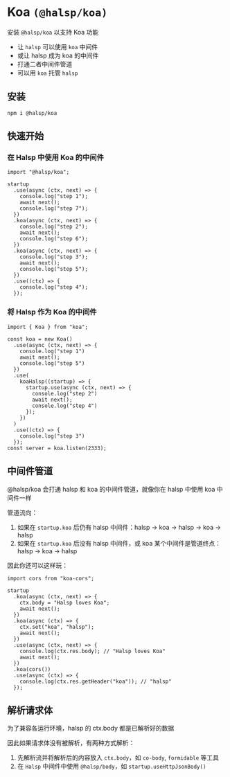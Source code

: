 # Koa `(@halsp/koa)`

安装 `@halsp/koa` 以支持 Koa 功能

- 让 `halsp` 可以使用 `koa` 中间件
- 或让 halsp 成为 koa 的中间件
- 打通二者中间件管道
- 可以用 `koa` 托管 `halsp`

## 安装

```
npm i @halsp/koa
```

## 快速开始

### 在 Halsp 中使用 Koa 的中间件

```TS
import "@halsp/koa";

startup
  .use(async (ctx, next) => {
    console.log("step 1");
    await next();
    console.log("step 7");
  })
  .koa(async (ctx, next) => {
    console.log("step 2");
    await next();
    console.log("step 6");
  })
  .koa(async (ctx, next) => {
    console.log("step 3");
    await next();
    console.log("step 5");
  })
  .use((ctx) => {
    console.log("step 4");
  });
```

### 将 Halsp 作为 Koa 的中间件

```TS
import { Koa } from "koa";

const koa = new Koa()
  .use(async (ctx, next) => {
    console.log("step 1")
    await next();
    console.log("step 5")
  })
  .use(
    koaHalsp((startup) => {
      startup.use(async (ctx, next) => {
        console.log("step 2")
        await next();
        console.log("step 4")
      });
    })
  )
  .use((ctx) => {
    console.log("step 3")
  });
const server = koa.listen(2333);
```

## 中间件管道

@halsp/koa 会打通 halsp 和 koa 的中间件管道，就像你在 halsp 中使用 koa 中间件一样

管道流向：

1. 如果在 `startup.koa` 后仍有 halsp 中间件：halsp -> koa -> halsp -> koa -> halsp
2. 如果在 `startup.koa` 后没有 halsp 中间件，或 koa 某个中间件是管道终点：halsp -> koa -> halsp

因此你还可以这样玩：

```TS
import cors from "koa-cors";

startup
  .koa(async (ctx, next) => {
    ctx.body = "Halsp loves Koa";
    await next();
  })
  .koa(async (ctx) => {
    ctx.set("koa", "halsp");
    await next();
  })
  .use(async (ctx, next) => {
    console.log(ctx.res.body); // "Halsp loves Koa"
    await next();
  })
  .koa(cors())
  .use(async (ctx) => {
    console.log(ctx.res.getHeader("koa")); // "halsp"
  });
```

## 解析请求体

为了兼容各运行环境，halsp 的 ctx.body 都是已解析好的数据

因此如果请求体没有被解析，有两种方式解析：

1. 先解析流并将解析后的内容放入 `ctx.body`，如 `co-body`, `formidable` 等工具
2. 在 `Halsp` 中间件中使用 `@halsp/body`，如 `startup.useHttpJsonBody()`
